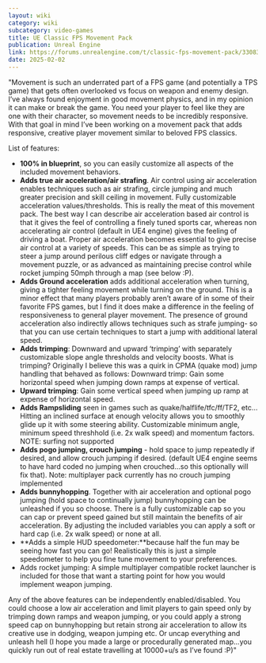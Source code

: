 ```yaml
---
layout: wiki
category: wiki
subcategory: video-games
title: UE Classic FPS Movement Pack
publication: Unreal Engine
link: https://forums.unrealengine.com/t/classic-fps-movement-pack/33083
date: 2025-02-02
---
```


"Movement is such an underrated part of a FPS game (and potentially a TPS game) that gets often overlooked vs focus on weapon and enemy design. I’ve always found enjoyment in good movement physics, and in my opinion it can make or break the game. You need your player to feel like they are one with their character, so movement needs to be incredibly responsive. With that goal in mind I’ve been working on a movement pack that adds responsive, creative player movement similar to beloved FPS classics.

List of features:

* **100% in blueprint**, so you can easily customize all aspects of the included movement behaviors.
* **Adds true air acceleration/air strafing**. Air control using air acceleration enables techniques such as air strafing, circle jumping and much greater precision and skill ceiling in movement. Fully customizable acceleration values/thresholds. This is really the meat of this movement pack. The best way I can describe air acceleration based air control is that it gives the feel of controlling a finely tuned sports car, whereas non accelerating air control (default in UE4 engine) gives the feeling of driving a boat. Proper air acceleration becomes essential to give precise air control at a variety of speeds. This can be as simple as trying to steer a jump around perilous cliff edges or navigate through a movement puzzle, or as advanced as maintaining precise control while rocket jumping 50mph through a map (see below :P).
* **Adds Ground acceleration** adds additional acceleration when turning, giving a tighter feeling movement while turning on the ground. This is a minor effect that many players probably aren’t aware of in some of their favorite FPS games, but I find it does make a difference in the feeling of responsiveness to general player movement. The presence of ground acceleration also indirectly allows techniques such as strafe jumping- so that you can use certain techniques to start a jump with additional lateral speed.
* **Adds trimping**: Downward and upward ‘trimping’ with separately customizable slope angle thresholds and velocity boosts. What is trimping? Originally I believe this was a quirk in CPMA (quake mod) jump handling that behaved as follows: Downward trimp: Gain some horizontal speed when jumping down ramps at expense of vertical.
* **Upward trimping**: Gain some vertical speed when jumping up ramp at expense of horizontal speed.
* **Adds Rampsliding** seen in games such as quake/halflife/tfc/ff/TF2, etc… Hitting an inclined surface at enough velocity allows you to smoothly glide up it with some steering ability. Customizable minimum angle, minimum speed threshhold (i.e. 2x walk speed) and momentum factors. NOTE: surfing not supported
* **Adds pogo jumping, crouch jumping** - hold space to jump repeatedly if desired, and allow crouch jumping if desired. (default UE4 engine seems to have hard coded no jumping when crouched…so this optionally will fix that). Note: multiplayer pack currently has no crouch jumping implemented
* **Adds bunnyhopping**. Together with air acceleration and optional pogo jumping (hold space to continually jump) bunnyhopping can be unleashed if you so choose. There is a fully customizable cap so you can cap or prevent speed gained but still maintain the benefits of air acceleration. By adjusting the included variables you can apply a soft or hard cap (i.e. 2x walk speed) or none at all.
* **Adds a simple HUD speedometer:**because half the fun may be seeing how fast you can go! Realistically this is just a simple speedometer to help you fine tune movement to your preferences.
* Adds rocket jumping: A simple multiplayer compatible rocket launcher is included for those that want a starting point for how you would implement weapon jumping.

Any of the above features can be independently enabled/disabled. You could choose a low air acceleration and limit players to gain speed only by trimping down ramps and weapon jumping, or you could apply a strong speed cap on bunnyhopping but retain strong air acceleration to allow its creative use in dodging, weapon jumping etc. Or uncap everything and unleash hell (I hope you made a large or procedurally generated map…you quickly run out of real estate travelling at 10000+u/s as I’ve found :P)"
